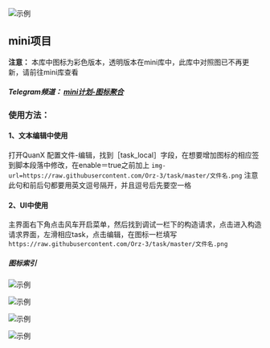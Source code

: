 
![示例](https://raw.githubusercontent.com/Orz-3/mini/none/头部.png)

## mini项目

**注意：** 本库中图标为彩色版本，透明版本在mini库中，此库中对照图已不再更新，请前往mini库查看

##### Telegram频道： [mini计划-图标聚合](https://t.me/Orzmini)

### 使用方法：

####  1、文本编辑中使用
  
  打开QuanX 配置文件-编辑，找到［task_local］字段，在想要增加图标的相应签到脚本段落中修改，在enable＝true之前加上 
  `img-url=https://raw.githubusercontent.com/Orz-3/task/master/文件名.png`
  注意此句和前后句都要用英文逗号隔开，并且逗号后先要空一格
  
####  2、UI中使用
  
   主界面右下角点击风车开启菜单，然后找到调试一栏下的构造请求，点击进入构造请求界面，左滑相应task，点击编辑，在图标一栏填写 `https://raw.githubusercontent.com/Orz-3/task/master/文件名.png`
  
##### 图标索引


![示例](https://raw.githubusercontent.com/Orz-3/mini/none/1.png)

![示例](https://raw.githubusercontent.com/Orz-3/mini/none/2.png)

![示例](https://raw.githubusercontent.com/Orz-3/mini/none/3.png)

![示例](https://raw.githubusercontent.com/Orz-3/mini/none/4.png)

